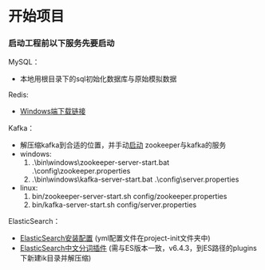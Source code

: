 # 开始项目 

### 启动工程前以下服务先要启动

MySQL：
* 本地用根目录下的sql初始化数据库与原始模拟数据

Redis:
* [Windows端下载链接](https://github.com/MicrosoftArchive/redis/releases)

Kafka：

* 解压缩kafka到合适的位置，并手动[启动](https://www.orchome.com/6) zookeeper与kafka的服务
* windows:
    1. .\bin\windows\zookeeper-server-start.bat .\config\zookeeper.properties
    2. .\bin\windows\kafka-server-start.bat .\config\server.properties
* linux:
    1. bin/zookeeper-server-start.sh config/zookeeper.properties
    2. bin/kafka-server-start.sh config/server.properties
  
ElasticSearch：
  
* [ElasticSearch安装配置](https://www.elastic.co/cn/downloads/past-releases/elasticsearch-6-4-3) (yml配置文件在project-init文件夹中)
* [ElasticSearch中文分词插件](https://github.com/medcl/elasticsearch-analysis-ik/releases) (需与ES版本一致，v6.4.3，到ES路径的plugins下新建ik目录并解压缩)